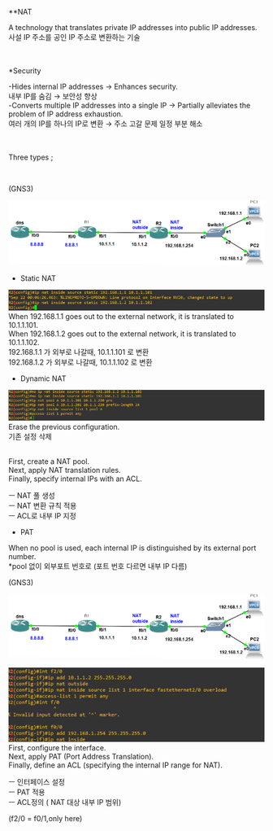 **NAT 

A technology that translates private IP addresses into public IP addresses.<br>
사설 IP 주소를 공인 IP 주소로 변환하는 기술<br>
<br>
<br>



*Security<br>

-Hides internal IP addresses → Enhances security.<br>
내부 IP를 숨김 → 보안성 향상 <br>
-Converts multiple IP addresses into a single IP → Partially alleviates the problem of IP address exhaustion.<br>
여러 개의 IP를 하나의 IP로 변환 → 주소 고갈 문제 일정 부분 해소<br>
<br>
<br>

 Three types ;

<br>


(GNS3)

![image break](../../Pictur/step8/NAT.1.png) <br>

* Static NAT


![image break](../../Pictur/step8/NAT2.png) <br>
When 192.168.1.1 goes out to the external network, it is translated to 10.1.1.101.<br>
When 192.168.1.2 goes out to the external network, it is translated to 10.1.1.102.<br>
192.168.1.1 가 외부로 나갈때, 10.1.1.101 로 변환<br>
192.168.1.2 가 외부로 나갈때, 10.1.1.102 로 변환<br>


* Dynamic NAT

![image break](../../Pictur/step8/NAT3.png) <br>
Erase the previous configuration.<br>
기존 설정 삭제 <br>
<br>

First, create a NAT pool.<br>
Next, apply NAT translation rules.<br>
Finally, specify internal IPs with an ACL.<br>

ㅡ NAT 풀 생성<br>
ㅡ NAT 변환 규칙 적용<br>
ㅡ ACL로 내부 IP 지정<br>


* PAT<br>

When no pool is used, each internal IP is distinguished by its external port number.<br>
*pool 없이 외부포트 번호로 (포트 번호 다르면 내부 IP 다름)

(GNS3)

![image break](../../Pictur/step8/NAT.1.png) <br>







![image break](../../Pictur/step8/NAT.4.png) <br>
First, configure the interface.<br>
Next, apply PAT (Port Address Translation).<br>
Finally, define an ACL (specifying the internal IP range for NAT).<br>

ㅡ 인터페이스 설정<br>
ㅡ PAT 적용<br>
ㅡ ACL정의 ( NAT 대상 내부 IP 범위) <br>



(f2/0 = f0/1,only here)
